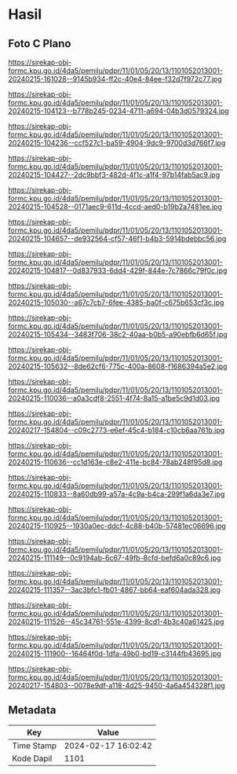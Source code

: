 # Hasil

## Foto C Plano

https://sirekap-obj-formc.kpu.go.id/4da5/pemilu/pdpr/11/01/05/20/13/1101052013001-20240215-161028--9145b934-ff2c-40e4-84ee-f32d7f972c77.jpg

https://sirekap-obj-formc.kpu.go.id/4da5/pemilu/pdpr/11/01/05/20/13/1101052013001-20240215-104123--b778b245-0234-4711-a694-04b3d0579324.jpg

https://sirekap-obj-formc.kpu.go.id/4da5/pemilu/pdpr/11/01/05/20/13/1101052013001-20240215-104236--ccf527c1-ba59-4904-9dc9-9700d3d766f7.jpg

https://sirekap-obj-formc.kpu.go.id/4da5/pemilu/pdpr/11/01/05/20/13/1101052013001-20240215-104427--2dc9bbf3-482d-4f1c-a1f4-97b14fab5ac9.jpg

https://sirekap-obj-formc.kpu.go.id/4da5/pemilu/pdpr/11/01/05/20/13/1101052013001-20240215-104528--0171aec9-611d-4ccd-aed0-b19b2a7481ee.jpg

https://sirekap-obj-formc.kpu.go.id/4da5/pemilu/pdpr/11/01/05/20/13/1101052013001-20240215-104657--de932564-cf57-46f1-b4b3-5914bdebbc56.jpg

https://sirekap-obj-formc.kpu.go.id/4da5/pemilu/pdpr/11/01/05/20/13/1101052013001-20240215-104817--0d837933-6dd4-429f-844e-7c7866c79f0c.jpg

https://sirekap-obj-formc.kpu.go.id/4da5/pemilu/pdpr/11/01/05/20/13/1101052013001-20240215-105030--a67c7cb7-6fee-4385-ba0f-c675b653cf3c.jpg

https://sirekap-obj-formc.kpu.go.id/4da5/pemilu/pdpr/11/01/05/20/13/1101052013001-20240215-105434--3483f706-38c2-40aa-b0b5-a90ebfb6d65f.jpg

https://sirekap-obj-formc.kpu.go.id/4da5/pemilu/pdpr/11/01/05/20/13/1101052013001-20240215-105632--8de62cf6-775c-400a-8608-f1686394a5e2.jpg

https://sirekap-obj-formc.kpu.go.id/4da5/pemilu/pdpr/11/01/05/20/13/1101052013001-20240215-110036--a0a3cdf8-2551-4f74-8a15-a1be5c9d1d03.jpg

https://sirekap-obj-formc.kpu.go.id/4da5/pemilu/pdpr/11/01/05/20/13/1101052013001-20240217-154804--c09c2773-e6ef-45c4-b184-c10cb6aa761b.jpg

https://sirekap-obj-formc.kpu.go.id/4da5/pemilu/pdpr/11/01/05/20/13/1101052013001-20240215-110636--cc1d163e-c8e2-411e-bc84-78ab248f95d8.jpg

https://sirekap-obj-formc.kpu.go.id/4da5/pemilu/pdpr/11/01/05/20/13/1101052013001-20240215-110833--8a60db99-a57a-4c9a-b4ca-299f1a6da3e7.jpg

https://sirekap-obj-formc.kpu.go.id/4da5/pemilu/pdpr/11/01/05/20/13/1101052013001-20240215-110925--1930a0ec-ddcf-4c88-b40b-57481ec06696.jpg

https://sirekap-obj-formc.kpu.go.id/4da5/pemilu/pdpr/11/01/05/20/13/1101052013001-20240215-111149--0c9194ab-6c67-49fb-8cfd-befd6a0c89c6.jpg

https://sirekap-obj-formc.kpu.go.id/4da5/pemilu/pdpr/11/01/05/20/13/1101052013001-20240215-111357--3ac3bfc1-fb01-4867-bb64-eaf604ada328.jpg

https://sirekap-obj-formc.kpu.go.id/4da5/pemilu/pdpr/11/01/05/20/13/1101052013001-20240215-111526--45c34761-551e-4399-8cd1-4b3c40a61425.jpg

https://sirekap-obj-formc.kpu.go.id/4da5/pemilu/pdpr/11/01/05/20/13/1101052013001-20240215-111900--16464f0d-1dfa-49b0-bd19-c3144fb43695.jpg

https://sirekap-obj-formc.kpu.go.id/4da5/pemilu/pdpr/11/01/05/20/13/1101052013001-20240217-154803--0078e9df-a118-4d25-9450-4a6a454328f1.jpg


## Metadata

| Key        | Value               |
| ---------- | ------------------- |
| Time Stamp | 2024-02-17 16:02:42 |
| Kode Dapil | 1101                |



